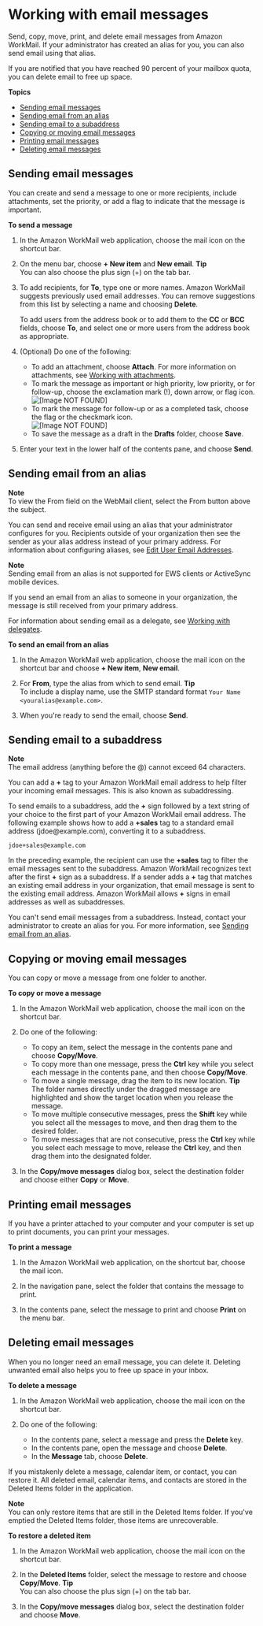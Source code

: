 # Working with email messages<a name="email-messages"></a>

Send, copy, move, print, and delete email messages from Amazon WorkMail\. If your administrator has created an alias for you, you can also send email using that alias\.

If you are notified that you have reached 90 percent of your mailbox quota, you can delete email to free up space\.

**Topics**
+ [Sending email messages](#create_send_email)
+ [Sending email from an alias](#send_alias)
+ [Sending email to a subaddress](#email-sub-address)
+ [Copying or moving email messages](#copy_move_email)
+ [Printing email messages](#print_email)
+ [Deleting email messages](#delete_email_message)

## Sending email messages<a name="create_send_email"></a>

You can create and send a message to one or more recipients, include attachments, set the priority, or add a flag to indicate that the message is important\.

**To send a message**

1. In the Amazon WorkMail web application, choose the mail icon on the shortcut bar\.

1. On the menu bar, choose **\+ New item** and **New email**\.
**Tip**  
You can also choose the plus sign \(\+\) on the tab bar\.

1. To add recipients, for **To**, type one or more names\. Amazon WorkMail suggests previously used email addresses\. You can remove suggestions from this list by selecting a name and choosing **Delete**\.

   To add users from the address book or to add them to the **CC** or **BCC** fields, choose **To**, and select one or more users from the address book as appropriate\.

1. \(Optional\) Do one of the following:
   + To add an attachment, choose **Attach**\. For more information on attachments, see [Working with attachments](email-attachments.md)\.
   + To mark the message as important or high priority, low priority, or for follow\-up, choose the exclamation mark \(\!\), down arrow, or flag icon\.  
![\[Image NOT FOUND\]](http://docs.aws.amazon.com/workmail/latest/userguide/images/follow-up-flags.png)
   + To mark the message for follow\-up or as a completed task, choose the flag or the checkmark icon\.  
![\[Image NOT FOUND\]](http://docs.aws.amazon.com/workmail/latest/userguide/images/email-flags.png)
   + To save the message as a draft in the **Drafts** folder, choose **Save**\.

1. Enter your text in the lower half of the contents pane, and choose **Send**\.

## Sending email from an alias<a name="send_alias"></a>

**Note**  
To view the From field on the WebMail client, select the From button above the subject\.

You can send and receive email using an alias that your administrator configures for you\. Recipients outside of your organization then see the sender as your alias address instead of your primary address\. For information about configuring aliases, see [Edit User Email Addresses](https://docs.aws.amazon.com/workmail/latest/adminguide/edit_user_email_addresses.html)\.

**Note**  
Sending email from an alias is not supported for EWS clients or ActiveSync mobile devices\.

If you send an email from an alias to someone in your organization, the message is still received from your primary address\.

For information about sending email as a delegate, see [Working with delegates](delegates_overview.md)\.

**To send an email from an alias**

1. In the Amazon WorkMail web application, choose the mail icon on the shortcut bar and choose **\+ New item**, **New email**\.

1. For **From**, type the alias from which to send email\.
**Tip**  
To include a display name, use the SMTP standard format `Your Name <youralias@example.com>`\.

1. When you're ready to send the email, choose **Send**\.

## Sending email to a subaddress<a name="email-sub-address"></a>

**Note**  
The email address \(anything before the @\) cannot exceed 64 characters\.

You can add a **\+** tag to your Amazon WorkMail email address to help filter your incoming email messages\. This is also known as subaddressing\.

To send emails to a subaddress, add the **\+** sign followed by a text string of your choice to the first part of your Amazon WorkMail email address\. The following example shows how to add a **\+sales** tag to a standard email address \(jdoe@example\.com\), converting it to a subaddress\.

```
jdoe+sales@example.com
```

In the preceding example, the recipient can use the **\+sales** tag to filter the email messages sent to the subaddress\. Amazon WorkMail recognizes text after the first **\+** sign as a subaddress\. If a sender adds a **\+** tag that matches an existing email address in your organization, that email message is sent to the existing email address\. Amazon WorkMail allows **\+** signs in email addresses as well as subaddresses\.

You can't send email messages from a subaddress\. Instead, contact your administrator to create an alias for you\. For more information, see [Sending email from an alias](#send_alias)\.

## Copying or moving email messages<a name="copy_move_email"></a>

You can copy or move a message from one folder to another\.

**To copy or move a message**

1. In the Amazon WorkMail web application, choose the mail icon on the shortcut bar\.

1. Do one of the following:
   + To copy an item, select the message in the contents pane and choose **Copy/Move**\.
   + To copy more than one message, press the **Ctrl** key while you select each message in the contents pane, and then choose **Copy/Move**\.
   + To move a single message, drag the item to its new location\.
**Tip**  
The folder names directly under the dragged message are highlighted and show the target location when you release the message\.
   + To move multiple consecutive messages, press the **Shift** key while you select all the messages to move, and then drag them to the desired folder\.
   + To move messages that are not consecutive, press the **Ctrl** key while you select each message to move, release the **Ctrl** key, and then drag them into the designated folder\.

1. In the **Copy/move messages** dialog box, select the destination folder and choose either **Copy** or **Move**\.

## Printing email messages<a name="print_email"></a>

If you have a printer attached to your computer and your computer is set up to print documents, you can print your messages\.

**To print a message**

1. In the Amazon WorkMail web application, on the shortcut bar, choose the mail icon\.

1. In the navigation pane, select the folder that contains the message to print\.

1. In the contents pane, select the message to print and choose **Print** on the menu bar\.

## Deleting email messages<a name="delete_email_message"></a>

When you no longer need an email message, you can delete it\. Deleting unwanted email also helps you to free up space in your inbox\.

**To delete a message**

1. In the Amazon WorkMail web application, choose the mail icon on the shortcut bar\.

1. Do one of the following:
   + In the contents pane, select a message and press the **Delete** key\.
   + In the contents pane, open the message and choose **Delete**\.
   + In the **Message** tab, choose **Delete**\.

If you mistakenly delete a message, calendar item, or contact, you can restore it\. All deleted email, calendar items, and contacts are stored in the Deleted Items folder in the application\.

**Note**  
You can only restore items that are still in the Deleted Items folder\. If you've emptied the Deleted Items folder, those items are unrecoverable\.

**To restore a deleted item**

1. In the Amazon WorkMail web application, choose the mail icon on the shortcut bar\.

1. In the **Deleted Items** folder, select the message to restore and choose **Copy/Move**\.
**Tip**  
You can also choose the plus sign \(\+\) on the tab bar\.

1. In the **Copy/move messages** dialog box, select the destination folder and choose **Move**\.